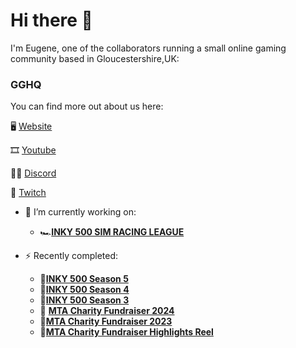 # Hi there 👋

I'm Eugene, one of the collaborators running a small online gaming community based in Gloucestershire,UK:

### GGHQ

You can find more out about us here:

🖥 [Website](https://gghq.io)

🎞 [Youtube](https://youtube.com/gghqio)

👩‍💻 [Discord](https://discord.gg/rJEd3GP5JB)

💟 [Twitch](https://twitch.tv/gghqio)

- 🔭 I’m currently working on:
  - 🏎[**INKY 500 SIM RACING LEAGUE**](https://youtu.be/c72_8Z4Mv7k?si=7oJ_JTw7bWQrEyAU)

- ⚡ Recently completed:
  - 🏁[**INKY 500 Season 5**](https://gghq.io/inky-500-season-5)
  - 🏁[**INKY 500 Season 4**](https://youtube.com/playlist?list=PL7HkSV2T9R-2eO53CgHagKVlleYoy7tYh&si=X1NW7mEcY5egX-3y)
  - 🏁[**INKY 500 Season 3**](https://youtube.com/playlist?list=PL7HkSV2T9R-33wibpq1FYT6HW2icjitgx&si=31WvMZf5-rO9uSZn)
  - 🩷 [**MTA Charity Fundraiser 2024**](https://gghq.io/mta-fundraiser-2024/)
  - 🎨[**MTA Charity Fundraiser 2023**](https://gghq.io/mta-fundraiser-2023)
  - 🎥[**MTA Charity Fundraiser Highlights Reel**](https://youtu.be/C9wmbcNYlCk)
<!--
**EugeneGGHQ/EugeneGGHQ** is a ✨ _special_ ✨ repository because its `README.md` (this file) appears on your GitHub profile.

Here are some ideas to get you started:

- 🔭 I’m currently working on ...
- 🌱 I’m currently learning ...
- 👯 I’m looking to collaborate on ...
- 🤔 I’m looking for help with ...
- 💬 Ask me about ...
- 📫 How to reach me: ...
- 😄 Pronouns: ...
- ⚡ Fun fact: ...
-->
